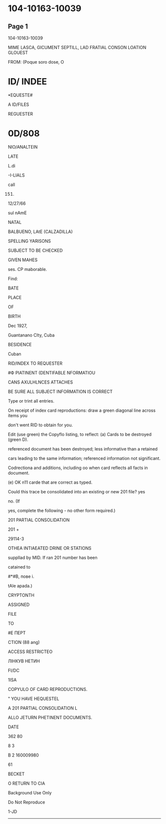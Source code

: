 # 104-10163-10039

## Page 1

104-10163-10039

MIME LASCA, GICUMENT SEPTILL, LAD FRATIAL CONSON LOATION GLOUEST

FROM: (Poque soro dose, O

# ID/ INDEE

•EQUESTE#

A ID/FILES

REGUESTER

# 0D/808

NIO/ANALTEIN

LATE

L.di

-I-LIALS

call

151.

12/27/66

sul nAmE

NATAL

BALBUENO, LAtE (CALZADILLA)

SPELLING YARISONS

SUBJECT TO BE CHECKED

GIVEN MAHES

ses. CP maborable.

Find:

BATE

PLACE

OF

BIRTH

Dec 1927,

Guantanano CIty, Cuba

BESIDENCE

Cuban

RID/INDEX TO REQUESTER

#Ф PIATINENT (DENTIFABLE NFORMATIOU

CANS AXULHLNCES ATTACHES

BE SURE ALL SUBJECT INFORMATION IS CORRECT

Type or trint all entries.

On receipt of index card reproductions: draw a green diagonal line across items you

don't went RID to obtain for you.

Edit (use green) the Copyflo listing, to reflect: (a) Cards to be destroyed (green D).

referenced document has been destroyed; less informative than a retained

cars leading to the same information; referenced information not significant.

Codrectiona and additions, including oo when card reflects all facts in document.

(e) OK n11 carde that are correct as typed.

Could this trace be consolidated into an existing or new 201 file? yes

no. (If

yes, complete the following - no other form required.)

201 PARTIAL CONSOLIDATION

201 +

29114-3

OTHEA INTIAEATED DRINE OR STATIONS

suppllad by MID. If ran 201 number has been

catained to

#*#В, пове і.

tAle apada.)

CRYPTONTH

ASSIGNED

FILE

TO

#Е ПЕРТ

CTION (88 ang)

ACCESS RESTRICTEO

ЛІНКУВ НЕТИН

FI/DC

1ISA

COPYULO OF CARD REPRODUCTIONS.

" YOU HAVE HEQUESTEL

A 201 PARTIAL CONSOLIDATION L

ALLO JETURN PHETINENT DOCUMENTS.

DATE

362 80

8 3

B 2 160009980

61

BECKET

O RETURN TO CIA

Background Use Only

Do Not Reproduce

1-JD

---

